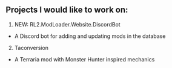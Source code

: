 ## Projects I would like to work on:
1. NEW: RL2.ModLoader.Website.DiscordBot
  - A Discord bot for adding and updating mods in the database
2. Taconversion
  - A Terraria mod with Monster Hunter inspired mechanics
